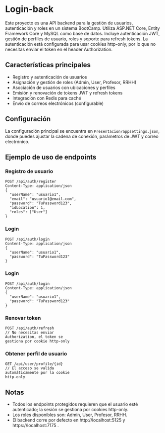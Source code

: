 # Login-back

Este proyecto es una API backend para la gestión de usuarios, autenticación y roles en un sistema BootCamp. Utiliza ASP.NET Core, Entity Framework Core y MySQL como base de datos. Incluye autenticación JWT, gestión de perfiles de usuario, roles y soporte para refresh tokens. La autenticación está configurada para usar cookies http-only, por lo que no necesitas enviar el token en el header Authorization.

## Características principales
- Registro y autenticación de usuarios
- Asignación y gestión de roles (Admin, User, Profesor, RRHH)
- Asociación de usuarios con ubicaciones y perfiles
- Emisión y renovación de tokens JWT y refresh tokens
- Integración con Redis para caché
- Envío de correos electrónicos (configurable)

## Configuración
La configuración principal se encuentra en `Presentacion/appsettings.json`, donde puedes ajustar la cadena de conexión, parámetros de JWT y correo electrónico.

## Ejemplo de uso de endpoints

### Registro de usuario
```http
POST /api/auth/register
Content-Type: application/json
{
  "userName": "usuario1",
  "email": "usuario1@email.com",
  "password": "TuPassword123",
  "idLocation": 1,
  "roles": ["User"]
}
```

### Login


```http
POST /api/auth/login
Content-Type: application/json
{
  "userName": "usuario1",
  "password": "TuPassword123"
}
```

### Login
```
POST /api/auth/login
Content-Type: application/json
{
  "userName": "usuario1",
  "password": "TuPassword123"
}
```
### Renovar token
```
POST /api/auth/refresh
// No necesitas enviar 
Authorization, el token se 
gestiona por cookie http-only
```
### Obtener perfil de usuario
```
GET /api/user/profile/{id}
// El acceso se valida 
automáticamente por la cookie 
http-only
```
## Notas
- Todos los endpoints protegidos requieren que el usuario esté autenticado; la sesión se gestiona por cookies http-only.
- Los roles disponibles son: Admin, User, Profesor, RRHH.
- El backend corre por defecto en http://localhost:5125 y https://localhost:7175 .

